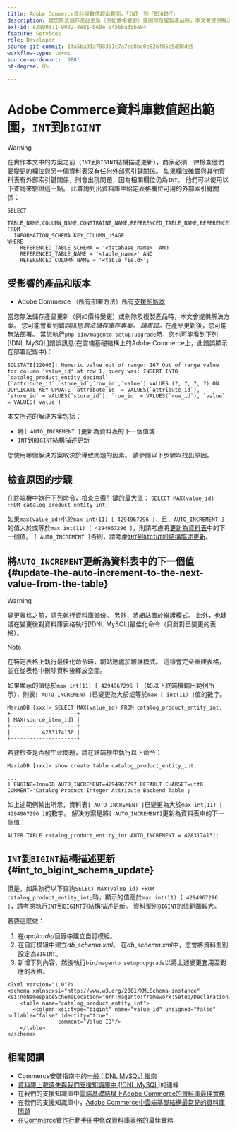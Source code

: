 ```yaml
---
title: Adobe Commerce資料庫數值超出範圍，「INT」到「BIGINT」
description: 當您無法儲存產品更新（例如價格變更）或刪除及複製產品時，本文會提供解決方案。
exl-id: e2a00371-9032-4e81-b60e-5456ba35be94
feature: Services
role: Developer
source-git-commit: 1fa5ba91a788351c7a7ce8bc0e826f05c5d98de5
workflow-type: tm+mt
source-wordcount: '588'
ht-degree: 0%

---
```


# Adobe Commerce資料庫數值超出範圍，`INT`到`BIGINT`

>[!WARNING]
>
>在實作本文中的方案之前（`INT`到`BIGINT`結構描述更新），商家必須一律檢查他們要變更的欄位與另一個資料表沒有任何外部索引鍵關係。 如果欄位確實與其他資料表有外部索引鍵關係，則會出現問題，因為相關欄位仍為`INT`。 他們可以使用以下查詢來驗證這一點。 此查詢列出資料庫中給定表格欄位可用的外部索引鍵關係：
>
>```mysql
>SELECT 
>     TABLE_NAME,COLUMN_NAME,CONSTRAINT_NAME,REFERENCED_TABLE_NAME,REFERENCED_COLUMN_NAME
>FROM
>   INFORMATION_SCHEMA.KEY_COLUMN_USAGE
>WHERE
>     REFERENCED_TABLE_SCHEMA = '<database_name>' AND
>     REFERENCED_TABLE_NAME = '<table_name>' AND
>     REFERENCED_COLUMN_NAME = '<table_field>';
>```

## 受影響的產品和版本

* Adobe Commerce （所有部署方法）所有[支援的版本](https://www.adobe.com/content/dam/cc/en/legal/terms/enterprise/pdfs/Adobe-Commerce-Software-Lifecycle-Policy.pdf)

當您無法儲存產品更新（例如價格變更）或刪除及複製產品時，本文會提供解決方案。
您可能會看到錯誤訊息*無法儲存庫存專案。 請重試。*&#x200B;在產品更新後，您可能無法部署。 當您執行`php bin/magento setup:upgrade`時，您也可能看到下列[!DNL MySQL]錯誤訊息(在雲端基礎結構上的Adobe Commerce上，此錯誤顯示在部署記錄中)：

```mysql
SQLSTATE[22003]: Numeric value out of range: 167 Out of range value for column 'value_id' at row 1, query was: INSERT INTO `catalog_product_entity_decimal` (`attribute_id`,`store_id`,`row_id`,`value`) VALUES (?, ?, ?, ?) ON DUPLICATE KEY UPDATE `attribute_id` = VALUES(`attribute_id`), `store_id` = VALUES(`store_id`), `row_id` = VALUES(`row_id`), `value` = VALUES(`value`)
```

本文所述的解決方案包括：
* 將`[ AUTO_INCREMENT ]`更新為資料表的下一個值或
* `INT`到`BIGINT`結構描述更新

您使用哪個解決方案取決於導致問題的因素。 請參閱以下步驟以找出原因。

## 檢查原因的步驟


在終端機中執行下列命令，檢查主索引鍵的最大值： `SELECT MAX(value_id) FROM catalog_product_entity_int;`

如果`max(value_id)`小於`max int(11) [ 4294967296 ]`，且`[ AUTO_INCREMENT ]`的值大於或等於`max int(11) [ 4294967296 ]`，則請考慮將[更新為資料表](#update-the-auto-increment-to-the-next-value-from-the-table)中的下一個值。 `[ AUTO_INCREMENT ]`否則，請考慮[`INT`到`BIGINT`的結構描述更新](#int_to_bigint_schema_update)。

## 將`AUTO_INCREMENT`更新為資料表中的下一個值 {#update-the-auto-increment-to-the-next-value-from-the-table}

>[!WARNING]
>
>變更表格之前，請先執行資料庫備份。 另外，將網站置於[維護模式](https://experienceleague.adobe.com/docs/commerce-operations/configuration-guide/setup/application-modes.html#maintenance-mode)。 此外，也建議在變更後對資料庫表格執行[!DNL MySQL]最佳化命令（只針對已變更的表格）。

>[!NOTE]
>
>在特定表格上執行最佳化命令時，網站應處於維護模式。 這樣會完全重建表格，並在從表格中刪除資料後釋放空間。

如果顯示的值低於`max int(11) [ 4294967296 ]` （如以下終端機輸出範例所示），則表`[ AUTO_INCREMENT ]`已變更為大於或等於`max [ int(11) ]`值的數字。

```mariadb
MariaDB [xxx]> SELECT MAX(value_id) FROM catalog_product_entity_int;
+---------------------+
| MAX(source_item_id) |
+---------------------+
|          4283174130 |
+---------------------+
```

若要檢查是否發生此問題，請在終端機中執行以下命令：

```
MariaDB [xxx]> show create table catalog_product_entity_int;

...
) ENGINE=InnoDB AUTO_INCREMENT=4294967297 DEFAULT CHARSET=utf8 COMMENT='Catalog Product Integer Attribute Backend Table';
```

如上述範例輸出所示，資料表`[ AUTO_INCREMENT ]`已變更為大於`max int(11) [ 4294967296 ]`的數字。 解決方案是將`[ AUTO_INCREMENT]`更新為資料表中的下一個值：

```
ALTER TABLE catalog_product_entity_int AUTO_INCREMENT = 4283174131;
```

## `INT`到`BIGINT`結構描述更新 {#int_to_bigint_schema_update}

但是，如果執行以下查詢`SELECT MAX(value_id) FROM catalog_product_entity_int;`時，顯示的值高於`max int(11) [ 4294967296 ]`，請考慮執行`INT`到`BIGINT`的結構描述更新。 資料型別`BIGINT`的值範圍較大。

若要這麼做：

1. 在&#x200B;*app/code/*&#x200B;目錄中建立自訂模組。
1. 在自訂模組中建立&#x200B;*db_schema.xml*。 在&#x200B;*db_schema.xml*&#x200B;中，您會將資料型別設定為`BIGINT`。
1. 新增下列內容，然後執行`bin/magento setup:upgrade`以將上述變更套用至對應的表格。

```
<?xml version="1.0"?>
<schema xmlns:xsi="http://www.w3.org/2001/XMLSchema-instance" xsi:noNamespaceSchemaLocation="urn:magento:framework:Setup/Declaration/Schema/etc/schema.xsd">
    <table name="catalog_product_entity_int">
        <column xsi:type="bigint" name="value_id" unsigned="false" nullable="false" identity="true"
                comment="Value ID"/>
    </table>
</schema>
```


## 相關閱讀

* Commerce安裝指南中的[一般 [!DNL MySQL] 指南](https://experienceleague.adobe.com/docs/commerce-operations/installation-guide/prerequisites/database-server/mysql.html)
* [資料庫上載遺失與我們支援知識庫中 [!DNL MySQL]](https://experienceleague.adobe.com/docs/commerce-knowledge-base/kb/troubleshooting/database/database-upload-loses-connection-to-mysql.html)的連線
* 在我們的支援知識庫中[雲端基礎結構上Adobe Commerce的資料庫最佳實務](https://experienceleague.adobe.com/docs/commerce-knowledge-base/kb/best-practices/database/database-best-practices-for-magento-commerce-cloud.html)
* 在我們的支援知識庫中，[Adobe Commerce中雲端基礎結構最常見的資料庫問題](https://experienceleague.adobe.com/docs/commerce-knowledge-base/kb/best-practices/database/most-common-database-issues-in-magento-commerce-cloud.html)
* [在Commerce實作行動手冊中修改資料庫表格的最佳實務](https://experienceleague.adobe.com/en/docs/commerce-operations/implementation-playbook/best-practices/development/modifying-core-and-third-party-tables#why-adobe-recommends-avoiding-modifications)
